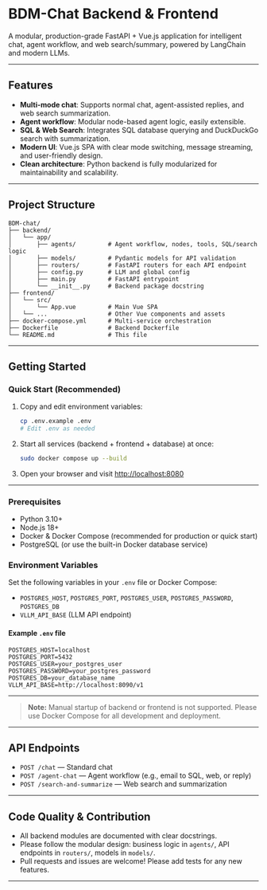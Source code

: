 # BDM-Chat Backend & Frontend

A modular, production-grade FastAPI + Vue.js application for intelligent chat, agent workflow, and web search/summary, powered by LangChain and modern LLMs.

---

## Features
- **Multi-mode chat**: Supports normal chat, agent-assisted replies, and web search summarization.
- **Agent workflow**: Modular node-based agent logic, easily extensible.
- **SQL & Web Search**: Integrates SQL database querying and DuckDuckGo search with summarization.
- **Modern UI**: Vue.js SPA with clear mode switching, message streaming, and user-friendly design.
- **Clean architecture**: Python backend is fully modularized for maintainability and scalability.

---

## Project Structure

```
BDM-chat/
├── backend/
│   └── app/
│       ├── agents/         # Agent workflow, nodes, tools, SQL/search logic
│       ├── models/         # Pydantic models for API validation
│       ├── routers/        # FastAPI routers for each API endpoint
│       ├── config.py       # LLM and global config
│       ├── main.py         # FastAPI entrypoint
│       └── __init__.py     # Backend package docstring
├── frontend/
│   └── src/
│       └── App.vue         # Main Vue SPA
│   └── ...                 # Other Vue components and assets
├── docker-compose.yml      # Multi-service orchestration
├── Dockerfile              # Backend Dockerfile
└── README.md               # This file
```

---

## Getting Started

### Quick Start (Recommended)
1. Copy and edit environment variables:
    ```bash
    cp .env.example .env
    # Edit .env as needed
    ```
2. Start all services (backend + frontend + database) at once:
    ```bash
    sudo docker compose up --build
    ```
3. Open your browser and visit [http://localhost:8080](http://localhost:8080)

---

### Prerequisites
- Python 3.10+
- Node.js 18+
- Docker & Docker Compose (recommended for production or quick start)
- PostgreSQL (or use the built-in Docker database service)

### Environment Variables
Set the following variables in your `.env` file or Docker Compose:
- `POSTGRES_HOST`, `POSTGRES_PORT`, `POSTGRES_USER`, `POSTGRES_PASSWORD`, `POSTGRES_DB`
- `VLLM_API_BASE` (LLM API endpoint)

#### Example `.env` file
```env
POSTGRES_HOST=localhost
POSTGRES_PORT=5432
POSTGRES_USER=your_postgres_user
POSTGRES_PASSWORD=your_postgres_password
POSTGRES_DB=your_database_name
VLLM_API_BASE=http://localhost:8090/v1
```
---

> **Note:** Manual startup of backend or frontend is not supported. Please use Docker Compose for all development and deployment.

---

## API Endpoints
- `POST /chat` — Standard chat
- `POST /agent-chat` — Agent workflow (e.g., email to SQL, web, or reply)
- `POST /search-and-summarize` — Web search and summarization

---

## Code Quality & Contribution
- All backend modules are documented with clear docstrings.
- Please follow the modular design: business logic in `agents/`, API endpoints in `routers/`, models in `models/`.
- Pull requests and issues are welcome! Please add tests for any new features.

---

